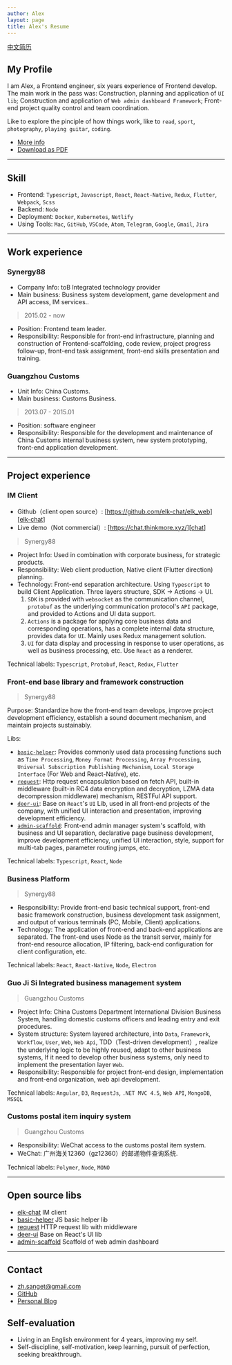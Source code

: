 ```yaml
---
author: Alex
layout: page
title: Alex's Resume
---
```


<escape>
  <div class="no-print simple-nav">
    <a href="/resume">中文简历</a>
  </div>
</escape>

## My Profile

I am Alex, a Frontend engineer, six years experience of Frontend develop. The main work in the pass was: Construction, planning and application of `UI lib`; Construction and application of `Web admin dashboard Framework`; Front-end project quality control and team coordination.

Like to explore the pinciple of how things work, like to `read`, `sport`, `photography`, `playing guitar`, `coding`.

- [More info](/about)
- [Download as PDF](https://cdn.jsdelivr.net/gh/SANGET/blog-v3@master/content/assets/other/resume.pdf)

--------

## Skill

- Frontend: `Typescript`, `Javascript`, `React`, `React-Native`, `Redux`, `Flutter`, `Webpack`, `Scss`
- Backend: `Node`
- Deployment: `Docker`, `Kubernetes`, `Netlify`
- Using Tools: `Mac`, `GitHub`, `VSCode`, `Atom`, `Telegram`, `Google`, `Gmail`, `Jira`

--------

## Work experience

### Synergy88

- Company Info: toB Integrated technology provider
- Main business: Business system development, game development and API access, IM services..

> 2015.02 - now

- Position: Frontend team leader.
- Responsibility: Responsible for front-end infrastructure, planning and construction of Frontend-scaffolding, code review, project progress follow-up, front-end task assignment, front-end skills presentation and training.

### Guangzhou Customs

- Unit Info: China Customs.
- Main business: Customs Business.

> 2013.07 - 2015.01

- Position: software engineer
- Responsibility: Responsible for the development and maintenance of China Customs internal business system, new system prototyping, front-end application development.

--------

## Project experience

### IM Client

- Github（client open source）: [https://github.com/elk-chat/elk_web][elk-chat]
- Live demo（Not commercial）: [https://chat.thinkmore.xyz/][chat]

> Synergy88

- Project Info: Used in combination with corporate business, for strategic products.
- Responsibility: Web client production, Native client (Flutter direction) planning.
- Technology: Front-end separation architecture. Using `Typescript` to build Client Application. Three layers structure, SDK -> Actions -> UI.
  1. `SDK` is provided with `websocket` as the communication channel, `protobuf` as the underlying communication protocol's `API` package, and provided to Actions and UI data support.
  2. `Actions` is a package for applying core business data and corresponding operations, has a complete internal data structure, provides data for `UI`. Mainly uses Redux management solution.
  3. `UI` for data display and processing in response to user operations, as well as business processing, etc. Use `React` as a renderer.

Technical labels: `Typescript`, `Protobuf`, `React`, `Redux`, `Flutter`

### Front-end base library and framework construction

> Synergy88

Purpose: Standardize how the front-end team develops, improve project development efficiency, establish a sound document mechanism, and maintain projects sustainably.

Libs:

- [`basic-helper`][basic-helper]: Provides commonly used data processing functions such as `Time Processing`, `Money Format Processing`, `Array Processing`, `Universal Subscription Publishing Mechanism`, `Local Storage Interface` (For Web and React-Native), etc.
- [`request`][request]: Http request encapsulation based on fetch API, built-in middleware (built-in RC4 data encryption and decryption, LZMA data decompression middleware) mechanism, RESTFul API support.
- [`deer-ui`][deer-ui]: Base on `React`'s `UI` Lib, used in all front-end projects of the company, with unified UI interaction and presentation, improving development efficiency.
- [`admin-scaffold`][admin-scaffold]: Front-end admin manager system's scaffold, with business and UI separation, declarative page business development, improve development efficiency, unified UI interaction, style, support for multi-tab pages, parameter routing jumps, etc.

Technical labels: `Typescript`, `React`, `Node`

### Business Platform

> Synergy88

- Responsibility: Provide front-end basic technical support, front-end basic framework construction, business development task assignment, and output of various terminals (PC, Mobile, Client) applications.
- Technology: The application of front-end and back-end applications are separated. The front-end uses Node as the transit server, mainly for front-end resource allocation, IP filtering, back-end configuration for client configuration, etc.

Technical labels: `React`, `React-Native`, `Node`, `Electron`

### Guo Ji Si Integrated business management system

> Guangzhou Customs

- Project Info: China Customs Department International Division Business System, handling domestic customs officers and leading entry and exit procedures.
- System structure: System layered architecture, into `Data`, `Framework`, `Workflow`, `User`, `Web`, `Web Api`, TDD（Test-driven development）, realize the underlying logic to be highly reused, adapt to other business systems, If it need to develop other business systems, only need to implement the presentation layer `Web`.
- Responsibility: Responsible for project front-end design, implementation and front-end organization, web api development.

Technical labels: `Angular`, `D3`, `RequestJs`, `.NET MVC 4.5`, `Web API`, `MongoDB`, `MSSQL`

### Customs postal item inquiry system

> Guangzhou Customs

- Responsibility: WeChat access to the customs postal item system.
- WeChat: 广州海关12360（gz12360）的邮递物件查询系统.

Technical labels: `Polymer`, `Node`, `MONO`

--------

## Open source libs

- [elk-chat](https://chat.thinkmore.xyz/) IM client
- [basic-helper](https://basic.thinkmore.xyz/) JS basic helper lib
- [request](https://request.thinkmore.xyz/) HTTP request lib with middleware
- [deer-ui](https://ui.thinkmore.xyz/) Base on React's UI lib
- [admin-scaffold](https://scaffold.thinkmore.xyz/) Scaffold of web admin dashboard

<!-- --------

## Educational experience

- Guangdong Industry Technical College -->

--------

## Contact

- <a href="mailto:zh.sanget@gmail.com" target="_top">zh.sanget@gmail.com</a>
- <a href="https://github.com/SANGET" target="_blank">GitHub</a>
- [Personal Blog](https://thinkmore.xyz/)

## Self-evaluation

- Living in an English environment for 4 years, improving my self.
- Self-discipline, self-motivation, keep learning, pursuit of perfection, seeking breakthrough.

[request]: https://github.com/SANGET/request
[basic-helper]: https://github.com/SANGET/basic-helper
[deer-ui]: https://github.com/ukelli/deer-ui
[admin-scaffold]: https://github.com/SANGET/admin-scaffold
[elk-chat]: https://github.com/elk-chat/elk_web
[chat]: https://chat.thinkmore.xyz/
